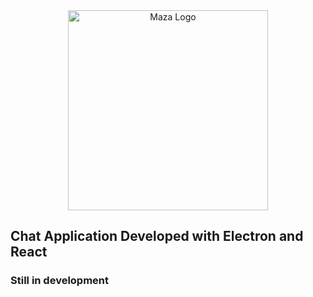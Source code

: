 <div align="center">
  <a href="http://nestjs.com/" target="blank"><img src="https://upload.wikimedia.org/wikipedia/commons/thumb/9/91/Electron_Software_Framework_Logo.svg/1024px-Electron_Software_Framework_Logo.svg.png" width="320" alt="Maza Logo" /></a>
</div>

## Chat Application Developed with Electron and React

### Still in development
